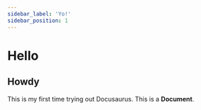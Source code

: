 ```yaml
---
sidebar_label: 'Yo!'
sidebar_position: 1
---
```

# Hello

## Howdy

This is my first time trying out Docusaurus. This is a **Document**. 